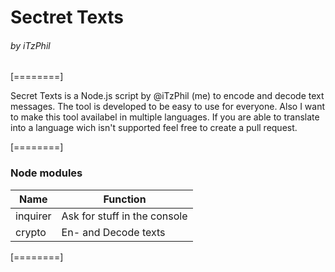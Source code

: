 # Sectret Texts
###### by iTzPhil

[========]

Secret Texts is a Node.js script by @iTzPhil (me) to encode and decode text messages. The tool is developed to be easy to use for everyone.  Also I want to make this tool availabel in multiple languages. If you are able to translate into a language wich isn't supported feel free to create a pull request. 

[========]

### Node modules
| Name  | Function  |
| ------------ | ------------ |
|  inquirer | Ask for stuff in the console  |
| crypto  | En- and Decode texts  |

[========]




